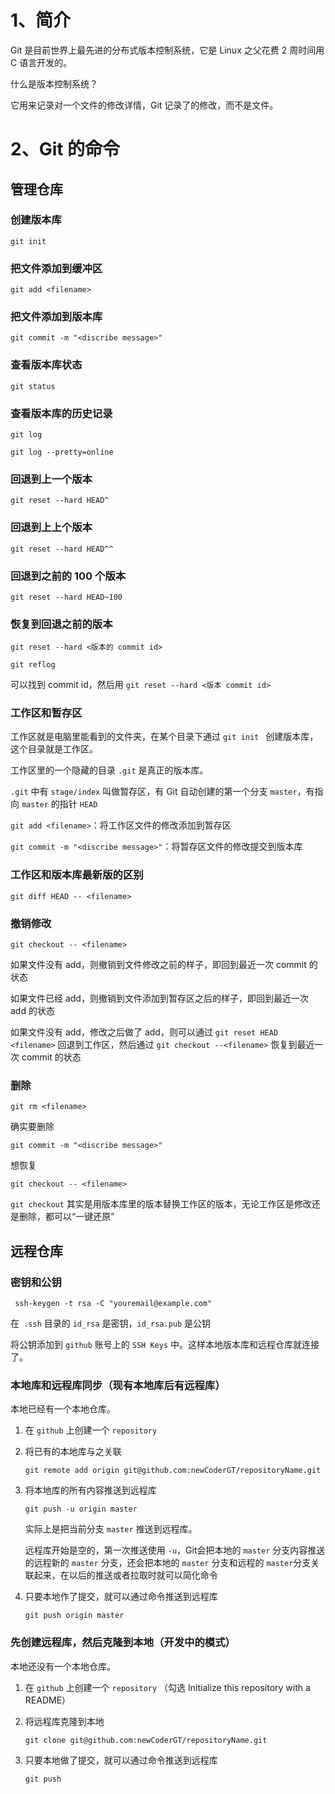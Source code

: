 # 1、简介

Git 是目前世界上最先进的分布式版本控制系统，它是 Linux 之父花费 2 周时间用 C 语言开发的。

什么是版本控制系统？

它用来记录对一个文件的修改详情，Git 记录了的修改，而不是文件。

# 2、Git 的命令

## 管理仓库

### 创建版本库

`git init`

### 把文件添加到缓冲区

`git add <filename>`

### 把文件添加到版本库

`git commit -m "<discribe message>"`

### 查看版本库状态

`git status`

### 查看版本库的历史记录

`git log`

`git log --pretty=online`

### 回退到上一个版本

`git reset --hard HEAD^`

### 回退到上上个版本

`git reset --hard HEAD^^`

### 回退到之前的 100 个版本

`git reset --hard HEAD~100`

### 恢复到回退之前的版本

`git reset --hard <版本的 commit id>`

`git reflog` 

可以找到 commit id，然后用 `git reset --hard <版本 commit id>`

### 工作区和暂存区

工作区就是电脑里能看到的文件夹，在某个目录下通过 `git init ` 创建版本库，这个目录就是工作区。

工作区里的一个隐藏的目录 `.git` 是真正的版本库。

`.git` 中有 `stage/index` 叫做暂存区，有 Git 自动创建的第一个分支 `master`，有指向 `master` 的指针 `HEAD`

`git add <filename>`：将工作区文件的修改添加到暂存区

`git commit -m "<discribe message>"`：将暂存区文件的修改提交到版本库

### 工作区和版本库最新版的区别

`git diff HEAD -- <filename>`

### 撤销修改

`git checkout -- <filename>`

如果文件没有 add，则撤销到文件修改之前的样子，即回到最近一次 commit 的状态

如果文件已经 add，则撤销到文件添加到暂存区之后的样子，即回到最近一次 add 的状态

如果文件没有 add，修改之后做了 add，则可以通过 `git reset HEAD <filename>` 回退到工作区，然后通过 `git checkout --<filename>` 恢复到最近一次 commit 的状态

### 删除

`git rm <filename>`

确实要删除

`git commit -m "<discribe message>"`

想恢复

`git checkout -- <filename>`

`git checkout` 其实是用版本库里的版本替换工作区的版本，无论工作区是修改还是删除，都可以“一键还原”

## 远程仓库

### 密钥和公钥

` ssh-keygen -t rsa -C "youremail@example.com"`

在` .ssh` 目录的 `id_rsa` 是密钥，`id_rsa.pub` 是公钥

将公钥添加到 `github` 账号上的 `SSH Keys` 中。这样本地版本库和远程仓库就连接了。

### 本地库和远程库同步（现有本地库后有远程库）

本地已经有一个本地仓库。

1. 在 `github` 上创建一个 `repository`

2. 将已有的本地库与之关联

   `git remote add origin git@github.com:newCoderGT/repositoryName.git`

3. 将本地库的所有内容推送到远程库

   `git push -u origin master`

   实际上是把当前分支 `master` 推送到远程库。

   远程库开始是空的，第一次推送使用 `-u`，Git会把本地的 `master` 分支内容推送的远程新的 `master` 分支，还会把本地的 `master` 分支和远程的 `master`分支关联起来，在以后的推送或者拉取时就可以简化命令

4. 只要本地作了提交，就可以通过命令推送到远程库

   `git push origin master`

### 先创建远程库，然后克隆到本地（开发中的模式）

本地还没有一个本地仓库。

1. 在 `github` 上创建一个 `repository` （勾选 Initialize this repository with a README）

2. 将远程库克隆到本地

   `git clone git@github.com:newCoderGT/repositoryName.git`

3. 只要本地做了提交，就可以通过命令推送到远程库

   `git push `